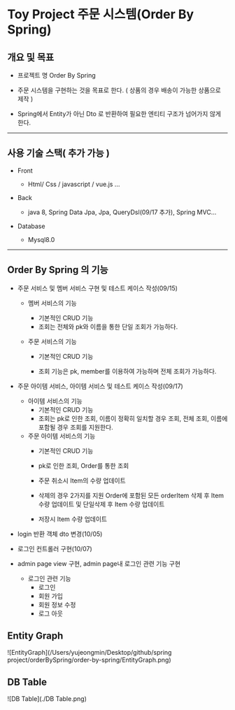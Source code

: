 # Toy Project 주문 시스템(Order By Spring)



## 개요 및 목표



- 프로젝트 명 Order By Spring

- 주문 시스템을 구현하는 것을 목표로 한다. ( 상품의 경우 배송이 가능한 상품으로 제작 )
- Spring에서 Entity가 아닌 Dto 로 반환하여 필요한 엔티티 구조가 넘어가지 않게 한다.





---



## 사용 기술 스택( 추가 가능 )



- Front
  - Html/ Css / javascript / vue.js ...



- Back
  - java 8, Spring Data Jpa, Jpa, QueryDsl(09/17 추가), Spring MVC...



- Database
  - Mysql8.0







---



## Order By Spring 의 기능



- 주문 서비스 및 멤버 서비스 구현 및 테스트 케이스 작성(09/15)

  - 멤버 서비스의 기능

    - 기본적인 CRUD 기능
    - 조회는 전체와 pk와 이름을 통한 단일 조회가 가능하다.

  - 주문 서비스의 기능

    - 기본적인 CRUD 기능

    - 조회 기능은 pk, member를 이용하여 가능하며 전체 조회가 가능하다.

      

- 주문 아이템 서비스, 아이템 서비스 및 테스트 케이스 작성(09/17)

  - 아이템 서비스의 기능
    - 기본적인 CRUD 기능
    - 조회는 pk로 인한 조회, 이름이 정확히 일치할 경우 조회, 전체 조회, 이름에 포함될 경우 조회를 지원한다.
  - 주문 아이템 서비스의 기능
    - 기본적인 CRUD 기능
    
    - pk로 인한 조회, Order를 통한 조회
    
    - 주문 취소시 Item의 수량 업데이트
    
    - 삭제의 경우 2가지를 지원 Order에 포함된 모든 orderItem 삭제 후 Item 수량 업데이트 및 단일삭제 후 Item 수량 업데이트
    
    - 저장시 Item 수량 업데이트
    
      

- login 반환 객체 dto 변경(10/05)

  

- 로그인 컨트롤러 구현(10/07)

  

- admin page view 구현, admin page내 로그인 관련 기능 구현

  - 로그인 관련 기능
    - 로그인
    - 회원 가입
    - 회원 정보 수정
    - 로그 아웃






## Entity Graph





![EntityGraph](/Users/yujeongmin/Desktop/github/spring project/orderBySpring/order-by-spring/EntityGraph.png)



## DB Table



![DB Table](./DB Table.png)





